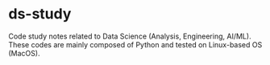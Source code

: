 # ds-study
Code study notes related to Data Science (Analysis, Engineering, AI/ML).   
These codes are mainly composed of Python and tested on Linux-based OS (MacOS).
